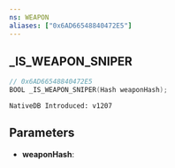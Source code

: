 ```yaml
---
ns: WEAPON
aliases: ["0x6AD66548840472E5"]
---
```

## _IS_WEAPON_SNIPER

```c
// 0x6AD66548840472E5
BOOL _IS_WEAPON_SNIPER(Hash weaponHash);
```

```
NativeDB Introduced: v1207
```

## Parameters
* **weaponHash**:
